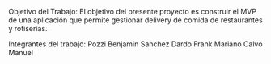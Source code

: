 Objetivo del Trabajo:
El objetivo del presente proyecto es construir el MVP de una aplicación que permite gestionar delivery de
comida de restaurantes y rotiserías.

Integrantes del trabajo:
Pozzi Benjamin
Sanchez Dardo
Frank Mariano
Calvo Manuel

